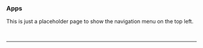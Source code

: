 
<div class="uk-card uk-card-default uk-card-body uk-width-1-@m uk-animation-slide-left-medium">
    <h3 class="uk-card-title">Apps</h3>
    <p>This is just a placeholder page to show the navigation menu on the top left.</p>
</div>
<br />

<hr class="uk-divider-icon">